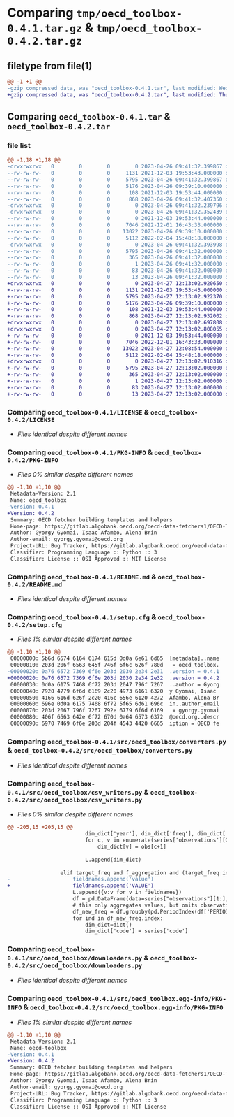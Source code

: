# Comparing `tmp/oecd_toolbox-0.4.1.tar.gz` & `tmp/oecd_toolbox-0.4.2.tar.gz`

## filetype from file(1)

```diff
@@ -1 +1 @@
-gzip compressed data, was "oecd_toolbox-0.4.1.tar", last modified: Wed Apr 26 09:41:32 2023, max compression
+gzip compressed data, was "oecd_toolbox-0.4.2.tar", last modified: Thu Apr 27 12:13:02 2023, max compression
```

## Comparing `oecd_toolbox-0.4.1.tar` & `oecd_toolbox-0.4.2.tar`

### file list

```diff
@@ -1,18 +1,18 @@
-drwxrwxrwx   0        0        0        0 2023-04-26 09:41:32.399867 oecd_toolbox-0.4.1/
--rw-rw-rw-   0        0        0     1131 2021-12-03 19:53:43.000000 oecd_toolbox-0.4.1/LICENSE
--rw-rw-rw-   0        0        0     5795 2023-04-26 09:41:32.399867 oecd_toolbox-0.4.1/PKG-INFO
--rw-rw-rw-   0        0        0     5176 2023-04-26 09:39:10.000000 oecd_toolbox-0.4.1/README.md
--rw-rw-rw-   0        0        0      108 2021-12-03 19:53:44.000000 oecd_toolbox-0.4.1/pyproject.toml
--rw-rw-rw-   0        0        0      868 2023-04-26 09:41:32.407350 oecd_toolbox-0.4.1/setup.cfg
-drwxrwxrwx   0        0        0        0 2023-04-26 09:41:32.239796 oecd_toolbox-0.4.1/src/
-drwxrwxrwx   0        0        0        0 2023-04-26 09:41:32.352439 oecd_toolbox-0.4.1/src/oecd_toolbox/
--rw-rw-rw-   0        0        0        0 2021-12-03 19:53:44.000000 oecd_toolbox-0.4.1/src/oecd_toolbox/__init__.py
--rw-rw-rw-   0        0        0     7046 2022-12-01 16:43:33.000000 oecd_toolbox-0.4.1/src/oecd_toolbox/converters.py
--rw-rw-rw-   0        0        0    13022 2023-04-26 09:39:10.000000 oecd_toolbox-0.4.1/src/oecd_toolbox/csv_writers.py
--rw-rw-rw-   0        0        0     5112 2022-02-04 15:48:18.000000 oecd_toolbox-0.4.1/src/oecd_toolbox/downloaders.py
-drwxrwxrwx   0        0        0        0 2023-04-26 09:41:32.393998 oecd_toolbox-0.4.1/src/oecd_toolbox.egg-info/
--rw-rw-rw-   0        0        0     5795 2023-04-26 09:41:32.000000 oecd_toolbox-0.4.1/src/oecd_toolbox.egg-info/PKG-INFO
--rw-rw-rw-   0        0        0      365 2023-04-26 09:41:32.000000 oecd_toolbox-0.4.1/src/oecd_toolbox.egg-info/SOURCES.txt
--rw-rw-rw-   0        0        0        1 2023-04-26 09:41:32.000000 oecd_toolbox-0.4.1/src/oecd_toolbox.egg-info/dependency_links.txt
--rw-rw-rw-   0        0        0       83 2023-04-26 09:41:32.000000 oecd_toolbox-0.4.1/src/oecd_toolbox.egg-info/requires.txt
--rw-rw-rw-   0        0        0       13 2023-04-26 09:41:32.000000 oecd_toolbox-0.4.1/src/oecd_toolbox.egg-info/top_level.txt
+drwxrwxrwx   0        0        0        0 2023-04-27 12:13:02.920650 oecd_toolbox-0.4.2/
+-rw-rw-rw-   0        0        0     1131 2021-12-03 19:53:43.000000 oecd_toolbox-0.4.2/LICENSE
+-rw-rw-rw-   0        0        0     5795 2023-04-27 12:13:02.922370 oecd_toolbox-0.4.2/PKG-INFO
+-rw-rw-rw-   0        0        0     5176 2023-04-26 09:39:10.000000 oecd_toolbox-0.4.2/README.md
+-rw-rw-rw-   0        0        0      108 2021-12-03 19:53:44.000000 oecd_toolbox-0.4.2/pyproject.toml
+-rw-rw-rw-   0        0        0      868 2023-04-27 12:13:02.932002 oecd_toolbox-0.4.2/setup.cfg
+drwxrwxrwx   0        0        0        0 2023-04-27 12:13:02.697808 oecd_toolbox-0.4.2/src/
+drwxrwxrwx   0        0        0        0 2023-04-27 12:13:02.808055 oecd_toolbox-0.4.2/src/oecd_toolbox/
+-rw-rw-rw-   0        0        0        0 2021-12-03 19:53:44.000000 oecd_toolbox-0.4.2/src/oecd_toolbox/__init__.py
+-rw-rw-rw-   0        0        0     7046 2022-12-01 16:43:33.000000 oecd_toolbox-0.4.2/src/oecd_toolbox/converters.py
+-rw-rw-rw-   0        0        0    13022 2023-04-27 12:08:54.000000 oecd_toolbox-0.4.2/src/oecd_toolbox/csv_writers.py
+-rw-rw-rw-   0        0        0     5112 2022-02-04 15:48:18.000000 oecd_toolbox-0.4.2/src/oecd_toolbox/downloaders.py
+drwxrwxrwx   0        0        0        0 2023-04-27 12:13:02.910316 oecd_toolbox-0.4.2/src/oecd_toolbox.egg-info/
+-rw-rw-rw-   0        0        0     5795 2023-04-27 12:13:02.000000 oecd_toolbox-0.4.2/src/oecd_toolbox.egg-info/PKG-INFO
+-rw-rw-rw-   0        0        0      365 2023-04-27 12:13:02.000000 oecd_toolbox-0.4.2/src/oecd_toolbox.egg-info/SOURCES.txt
+-rw-rw-rw-   0        0        0        1 2023-04-27 12:13:02.000000 oecd_toolbox-0.4.2/src/oecd_toolbox.egg-info/dependency_links.txt
+-rw-rw-rw-   0        0        0       83 2023-04-27 12:13:02.000000 oecd_toolbox-0.4.2/src/oecd_toolbox.egg-info/requires.txt
+-rw-rw-rw-   0        0        0       13 2023-04-27 12:13:02.000000 oecd_toolbox-0.4.2/src/oecd_toolbox.egg-info/top_level.txt
```

### Comparing `oecd_toolbox-0.4.1/LICENSE` & `oecd_toolbox-0.4.2/LICENSE`

 * *Files identical despite different names*

### Comparing `oecd_toolbox-0.4.1/PKG-INFO` & `oecd_toolbox-0.4.2/PKG-INFO`

 * *Files 0% similar despite different names*

```diff
@@ -1,10 +1,10 @@
 Metadata-Version: 2.1
 Name: oecd_toolbox
-Version: 0.4.1
+Version: 0.4.2
 Summary: OECD fetcher building templates and helpers
 Home-page: https://gitlab.algobank.oecd.org/oecd-data-fetchers1/OECD-TOOLBOX
 Author: Gyorgy Gyomai, Isaac Afambo, Alena Brin
 Author-email: gyorgy.gyomai@oecd.org
 Project-URL: Bug Tracker, https://gitlab.algobank.oecd.org/oecd-data-fetchers1/OECD-TOOLBOX/-/issues
 Classifier: Programming Language :: Python :: 3
 Classifier: License :: OSI Approved :: MIT License
```

### Comparing `oecd_toolbox-0.4.1/README.md` & `oecd_toolbox-0.4.2/README.md`

 * *Files identical despite different names*

### Comparing `oecd_toolbox-0.4.1/setup.cfg` & `oecd_toolbox-0.4.2/setup.cfg`

 * *Files 1% similar despite different names*

```diff
@@ -1,10 +1,10 @@
 00000000: 5b6d 6574 6164 6174 615d 0d0a 6e61 6d65  [metadata]..name
 00000010: 203d 206f 6563 645f 746f 6f6c 626f 780d   = oecd_toolbox.
-00000020: 0a76 6572 7369 6f6e 203d 2030 2e34 2e31  .version = 0.4.1
+00000020: 0a76 6572 7369 6f6e 203d 2030 2e34 2e32  .version = 0.4.2
 00000030: 0d0a 6175 7468 6f72 203d 2047 796f 7267  ..author = Gyorg
 00000040: 7920 4779 6f6d 6169 2c20 4973 6161 6320  y Gyomai, Isaac 
 00000050: 4166 616d 626f 2c20 416c 656e 6120 4272  Afambo, Alena Br
 00000060: 696e 0d0a 6175 7468 6f72 5f65 6d61 696c  in..author_email
 00000070: 203d 2067 796f 7267 792e 6779 6f6d 6169   = gyorgy.gyomai
 00000080: 406f 6563 642e 6f72 670d 0a64 6573 6372  @oecd.org..descr
 00000090: 6970 7469 6f6e 203d 204f 4543 4420 6665  iption = OECD fe
```

### Comparing `oecd_toolbox-0.4.1/src/oecd_toolbox/converters.py` & `oecd_toolbox-0.4.2/src/oecd_toolbox/converters.py`

 * *Files identical despite different names*

### Comparing `oecd_toolbox-0.4.1/src/oecd_toolbox/csv_writers.py` & `oecd_toolbox-0.4.2/src/oecd_toolbox/csv_writers.py`

 * *Files 0% similar despite different names*

```diff
@@ -205,15 +205,15 @@
                         dim_dict['year'], dim_dict['freq'], dim_dict['period'] = get_DC_compatible_date(obs[0])
                         for c, v in enumerate(series['observations'][0][1:]):
                             dim_dict[v] = obs[c+1]
 
                         L.append(dim_dict)
                         
                 elif target_freq and f_aggregation and (target_freq in DC_eligible_frequencies):
-                    fieldnames.append('value')
+                    fieldnames.append('VALUE')
                     L.append({v:v for v in fieldnames}) 
                     df = pd.DataFrame(data=series["observations"][1:],columns=series["observations"][0]) 
                     # this only aggregates values, but omits observation attributes that might be in the original file                   
                     df_new_freq = df.groupby(pd.PeriodIndex(df['PERIOD'], freq=target_freq.to_dimension_code()))['VALUE'].apply(f_aggregation)
                     for ind in df_new_freq.index:
                         dim_dict=dict()
                         dim_dict['code'] = series['code']
```

### Comparing `oecd_toolbox-0.4.1/src/oecd_toolbox/downloaders.py` & `oecd_toolbox-0.4.2/src/oecd_toolbox/downloaders.py`

 * *Files identical despite different names*

### Comparing `oecd_toolbox-0.4.1/src/oecd_toolbox.egg-info/PKG-INFO` & `oecd_toolbox-0.4.2/src/oecd_toolbox.egg-info/PKG-INFO`

 * *Files 1% similar despite different names*

```diff
@@ -1,10 +1,10 @@
 Metadata-Version: 2.1
 Name: oecd-toolbox
-Version: 0.4.1
+Version: 0.4.2
 Summary: OECD fetcher building templates and helpers
 Home-page: https://gitlab.algobank.oecd.org/oecd-data-fetchers1/OECD-TOOLBOX
 Author: Gyorgy Gyomai, Isaac Afambo, Alena Brin
 Author-email: gyorgy.gyomai@oecd.org
 Project-URL: Bug Tracker, https://gitlab.algobank.oecd.org/oecd-data-fetchers1/OECD-TOOLBOX/-/issues
 Classifier: Programming Language :: Python :: 3
 Classifier: License :: OSI Approved :: MIT License
```

